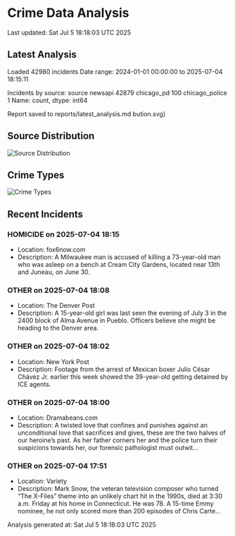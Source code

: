 # Crime Data Analysis
Last updated: Sat Jul  5 18:18:03 UTC 2025

## Latest Analysis

Loaded 42980 incidents
Date range: 2024-01-01 00:00:00 to 2025-07-04 18:15:11

Incidents by source:
source
newsapi           42879
chicago_pd          100
chicago_police        1
Name: count, dtype: int64

Report saved to reports/latest_analysis.md
bution.svg)

## Source Distribution
![Source Distribution](images/source_distribution.svg)

## Crime Types
![Crime Types](images/crime_types.svg)

## Recent Incidents

### HOMICIDE on 2025-07-04 18:15
- Location: fox6now.com
- Description: A Milwaukee man is accused of killing a 73-year-old man who was asleep on a bench at Cream City Gardens, located near 13th and Juneau, on June 30.


### OTHER on 2025-07-04 18:08
- Location: The Denver Post
- Description: A 15-year-old girl was last seen the evening of July 3 in the 2400 block of Alma Avenue in Pueblo. Officers believe she might be heading to the Denver area.


### OTHER on 2025-07-04 18:02
- Location: New York Post
- Description: Footage from the arrest of Mexican boxer Julio César Chávez Jr. earlier this week showed the 39-year-old getting detained by ICE agents.


### OTHER on 2025-07-04 18:00
- Location: Dramabeans.com
- Description: A twisted love that confines and punishes against an unconditional love that sacrifices and gives, these are the two halves of our heroine’s past. As her father corners her and the police turn their suspicions towards her, our forensic pathologist must outwit…


### OTHER on 2025-07-04 17:51
- Location: Variety
- Description: Mark Snow, the veteran television composer who turned “The X-Files” theme into an unlikely chart hit in the 1990s, died at 3:30 a.m. Friday at his home in Connecticut. He was 78. A 15-time Emmy nominee, he not only scored more than 200 episodes of Chris Carte…

Analysis generated at: Sat Jul  5 18:18:03 UTC 2025
